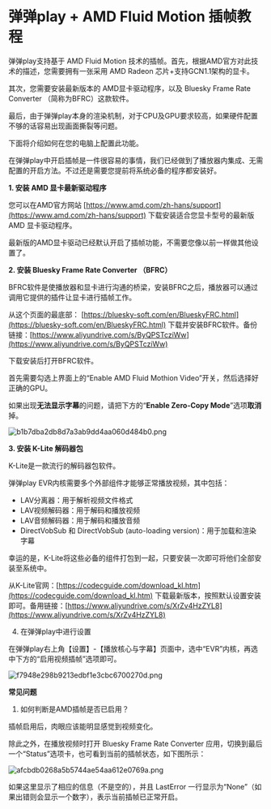 # 弹弹play + AMD Fluid Motion 插帧教程

弹弹play支持基于 AMD Fluid Motion 技术的插帧。首先，根据AMD官方对此技术的描述，您需要拥有一张采用 AMD Radeon 芯片+支持GCN1.1架构的显卡。

其次，您需要安装最新版本的 AMD显卡驱动程序，以及 Bluesky Frame Rate Converter （简称为BFRC）这款软件。

最后，由于弹弹play本身的渲染机制，对于CPU及GPU要求较高，如果硬件配置不够的话容易出现画面撕裂等问题。

下面将介绍如何在您的电脑上配置此功能。

在弹弹play中开启插帧是一件很容易的事情，我们已经做到了播放器内集成、无需配置的开启方法。不过还是需要您提前将系统必备的程序都安装好。

**1. 安装 AMD 显卡最新驱动程序**

您可以在AMD官方网站 [https://www.amd.com/zh-hans/support](https://www.amd.com/zh-hans/support) 下载安装适合您显卡型号的最新版 AMD 显卡驱动程序。

最新版的AMD显卡驱动已经默认开启了插帧功能，不需要您像以前一样做其他设置了。

**2. 安装 Bluesky Frame Rate Converter （BFRC）**

BFRC软件是使播放器和显卡进行沟通的桥梁，安装BFRC之后，播放器可以通过调用它提供的插件让显卡进行插帧工作。

从这个页面的最底部： [https://bluesky-soft.com/en/BlueskyFRC.html](https://bluesky-soft.com/en/BlueskyFRC.html) 下载并安装BFRC软件。备份链接：[https://www.aliyundrive.com/s/ByQPSTcziWw](https://www.aliyundrive.com/s/ByQPSTcziWw)

下载安装后打开BFRC软件。

首先需要勾选上界面上的“Enable AMD Fluid Mothion Video”开关，然后选择好正确的GPU。

如果出现**无法显示字幕**的问题，请把下方的“**Enable Zero-Copy Mode**”选项**取消**掉。

![b1b7dba2db8d7a3ab9dd4aa060d484b0.png](https://txc.gtimg.com/data/104929/2022/0213/b1b7dba2db8d7a3ab9dd4aa060d484b0.png)

**3. 安装 K-Lite 解码器包**

K-Lite是一款流行的解码器包软件。

弹弹play EVR内核需要多个外部组件才能够正常播放视频，其中包括：

- LAV分离器：用于解析视频文件格式
- LAV视频解码器：用于解码和播放视频
- LAV音频解码器：用于解码和播放音频
- DirectVobSub 和 DirectVobSub (auto-loading version)：用于加载和渲染字幕

幸运的是，K-Lite将这些必备的组件打包到一起，只要安装一次即可将他们全部安装至系统中。

从K-Lite官网：[https://codecguide.com/download_kl.htm](https://codecguide.com/download_kl.htm) 下载最新版本，按照默认设置安装即可。备用链接：[https://www.aliyundrive.com/s/XrZv4HzZYL8](https://www.aliyundrive.com/s/XrZv4HzZYL8)

4. 在弹弹play中进行设置

在弹弹play右上角【设置】-【播放核心与字幕】页面中，选中“EVR”内核，再选中下方的“启用视频插帧”选项即可。

![f7948e298b9213edbf1e3cbc6700270d.png](https://txc.gtimg.com/data/104929/2019/1218/f7948e298b9213edbf1e3cbc6700270d.png)

**常见问题**

1. 如何判断是AMD插帧是否已启用？

插帧启用后，肉眼应该能明显感觉到视频变化。

除此之外，在播放视频时打开 Bluesky Frame Rate Converter 应用，切换到最后一个“Status”选项卡，也可看到当前的插帧状态，如下图所示：

![afcbdb0268a5b5744ae54aa612e0769a.png](https://txc.gtimg.com/data/104929/2019/1218/afcbdb0268a5b5744ae54aa612e0769a.png)

如果这里显示了相应的信息（不是空的），并且 LastError 一行显示为“None”（如果出错则会显示一个数字），表示当前插帧已正常开启。
